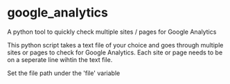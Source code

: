 # google_analytics
A python tool to quickly check multiple sites / pages for Google Analytics

This python script takes a text file of your choice and goes through multiple sites or pages to check for Google Analytics. Each site or page needs to be on a seperate line wihtin the text file.

Set the file path under the 'file' variable
